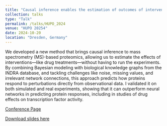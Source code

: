 ```yaml
---
title: "Causal inference enables the estimation of outcomes of interventions from observational mass spectrometry (MS)-based proteomics experiments"
collection: talks
type: "Talk"
permalink: /talks/HUPO_2024
venue: "HUPO 20254"
date: 2024-10-20
location: "Dresden, Germany"
---
```


We developed a new method that brings causal inference to mass spectrometry (MS)-based proteomics, allowing us to estimate the effects of interventions—like drug treatments—without having to run the experiments. By combining Bayesian modeling with biological knowledge graphs from the INDRA database, and tackling challenges like noise, missing values, and irrelevant network connections, this approach predicts how proteins respond to perturbations directly from observational data. I validated it on both simulated and real experiments, showing that it can outperform neural networks in predicting protein responses, including in studies of drug effects on transcription factor activity.

[Conference Page](https://2024.hupo.org/)

[Download slides here](http://devonjkohler.github.io/files/HUPO24_Presentation.pdf)
